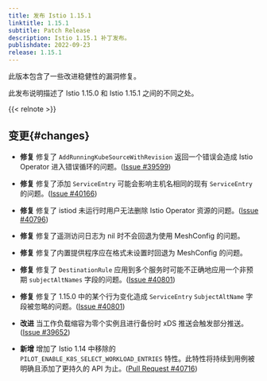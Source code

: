 ```yaml
---
title: 发布 Istio 1.15.1
linktitle: 1.15.1
subtitle: Patch Release
description: Istio 1.15.1 补丁发布。
publishdate: 2022-09-23
release: 1.15.1
---
```


此版本包含了一些改进稳健性的漏洞修复。

此发布说明描述了 Istio 1.15.0 和 Istio 1.15.1 之间的不同之处。

{{< relnote >}}

## 变更{#changes}

- **修复** 修复了 `AddRunningKubeSourceWithRevision` 返回一个错误会造成 Istio Operator 进入错误循环的问题。([Issue #39599](https://github.com/istio/istio/issues/39599))

- **修复** 修复了添加 `ServiceEntry` 可能会影响主机名相同的现有 `ServiceEntry` 的问题。([Issue #40166](https://github.com/istio/istio/issues/40166))

- **修复** 修复了 istiod 未运行时用户无法删除 Istio Operator 资源的问题。([Issue #40796](https://github.com/istio/istio/issues/40796))

- **修复** 修复了遥测访问日志为 nil 时不会回退为使用 MeshConfig 的问题。

- **修复** 修复了内置提供程序应在格式未设置时回退为 MeshConfig 的问题。

- **修复** 修复了 `DestinationRule` 应用到多个服务时可能不正确地应用一个非预期 `subjectAltNames` 字段的问题。([Issue #40801](https://github.com/istio/istio/issues/40801))

- **修复** 修复了 1.15.0 中的某个行为变化造成 `ServiceEntry` `SubjectAltName` 字段被忽略的问题。([Issue #40801](https://github.com/istio/istio/issues/40801))

- **改进** 当工作负载缩容为零个实例且进行备份时 xDS 推送会触发部分推送。([Issue #39652](https://github.com/istio/istio/issues/39652))

- **新增** 增加了 Istio 1.14 中移除的 `PILOT_ENABLE_K8S_SELECT_WORKLOAD_ENTRIES` 特性。此特性将持续到用例被明确且添加了更持久的 API 为止。([Pull Request #40716](https://github.com/istio/istio/pull/40716))
